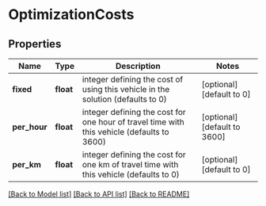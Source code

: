 # OptimizationCosts

## Properties
Name | Type | Description | Notes
------------ | ------------- | ------------- | -------------
**fixed** | **float** | integer defining the cost of using this vehicle in the solution (defaults to 0)  | [optional] [default to 0]
**per_hour** | **float** | integer defining the cost for one hour of travel time with this vehicle (defaults to 3600)  | [optional] [default to 3600]
**per_km** | **float** | integer defining the cost for one km of travel time with this vehicle (defaults to 0)  | [optional] [default to 0]

[[Back to Model list]](../README.md#documentation_for_models) [[Back to API list]](../README.md#documentation_for_api_endpoints) [[Back to README]](../README.md)

